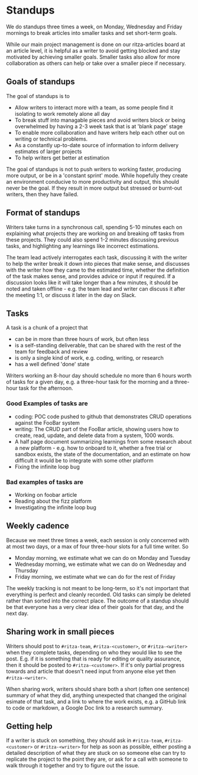 # Standups

We do standups three times a week, on Monday, Wednesday and Friday mornings to break articles into smaller tasks and set short-term goals. 

While our main project management is done on our ritza-articles board at an article level, it is helpful as a writer to avoid getting blocked and stay motivated by achieving smaller goals. Smaller tasks also allow for more collaboration as others can help or take over a smaller piece if necessary.

## Goals of standups 

The goal of standups is to 

* Allow writers to interact more with a team, as some people find it isolating to work remotely alone all day
* To break stuff into managable pieces and avoid writers block or being overwhelmed by having a 2-3 week task that is at 'blank page' stage
* To enable more collaboration and have writers help each other out on writing or technical problems.
* As a constantly up-to-date source of information to inform delivery estimates of larger projects
* To help writers get better at estimation

The goal of standups is not to push writers to working faster, producing more output, or be in a 'constant sprint' mode. While hopefully they create an environment conducive to more productivity and output, this should never be the goal. If they result in more output but stressed or burnt-out writers, then they have failed.

## Format of standups 

Writers take turns in a synchronous call, spending 5-10 minutes each on explaining what projects they are working on and breaking off tasks from these projects. They could also spend 1-2 minutes discussing previous tasks, and highlighting any learnings like incorrect estimations. 

The team lead actively interrogates each task, discussing it with the writer to help the writer break it down into pieces that make sense, and discusses with the writer how they came to the estimated time, whether the definition of the task makes sense, and provides advice or input if required. If a discussion looks like it will take longer than a few minutes, it should be noted and taken offline - e.g. the team lead and writer can discuss it after the meeting 1:1, or discuss it later in the day on Slack.


## Tasks

A task is a chunk of a project that 

* can be in more than three hours of work, but often less
* is a self-standing deliverable, that can be shared with the rest of the team for feedback and review
* is only a single kind of work, e.g. coding, writing, or research
* has a well defined 'done' state

Writers working an 8-hour day should schedule no more than 6 hours worth of tasks for a given day, e.g. a three-hour task for the morning and a three-hour task for the afternoon. 

### Good Examples of tasks are 

* coding: POC code pushed to github that demonstrates CRUD operations against the FooBar system
* writing: The CRUD part of the FooBar article, showing users how to create, read, update, and delete data from a system, 1000 words.
* A half page document summarizing learnings from some research about a new platform - e.g. how to onboard to it, whether a free trial or sandbox exists, the state of the documentation, and an estimate on how difficult it would be to integrate with some other platform
* Fixing the infinite loop bug

### Bad examples of tasks are

* Working on foobar article
* Reading about the fizz platform
* Investigating the infinite loop bug 

## Weekly cadence

Because we meet three times a week, each session is only concerned with at most two days, or a max of four three-hour slots for a full time writer. So

- Monday morning, we estimate what we can do on Monday and Tuesday
- Wednesday morning, we estimate what we can do on Wednesday and Thursday
- Friday morning, we estimate what we can do for the rest of Friday

The weekly tracking is not meant to be long-term, so it's not important that everything is perfect and cleanly recorded. Old tasks can simply be deleted rather than sorted into the correct place. The outcome of a standup should be that everyone has a very clear idea of their goals for that day, and the next day.

## Sharing work in small pieces

Writers should post to `#ritza-team`, `#ritza-<customer>`, or `#ritza-<writer>` when they complete tasks, depending on who they would like to see the post. E.g. if it is something that is ready for editing or quality assurance, then it should be posted to `#ritza-<customer>`. If it's only partial progress towards and article that doesn't need input from anyone else yet then `#ritza-<writer>`.

When sharing work, writers should share both a short (often one sentence) summary of what they did, anything unexpected that changed the original esimate of that task, and a link to where the work exists, e.g. a GitHub link to code or markdown, a Google Doc link to a research summary. 

## Getting help

If a writer is stuck on something, they should ask in `#ritza-team`, `#ritza-<customer>` or `#ritza-<writer>` for help as soon as possible, either posting a detailed description of what they are stuck on so someone else can try to replicate the project to the point they are, or ask for a call with someone to walk through it together and try to figure out the issue.

